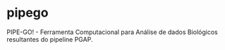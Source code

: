 # pipego
PIPE-GO! - Ferramenta Computacional para Análise de dados Biológicos resultantes do pipeline PGAP.
